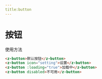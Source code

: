 ```yaml
---
title:button
---
```


# 按钮

使用方法

<ClientOnly>
<button-demos></button-demos>
</ClientOnly>

```html
<z-button>默认按钮</z-button>
<z-button icon="setting">设置</z-button>
<z-button :loading="true">加载中</z-button>
<z-button disabled>不可用</z-button>
```
